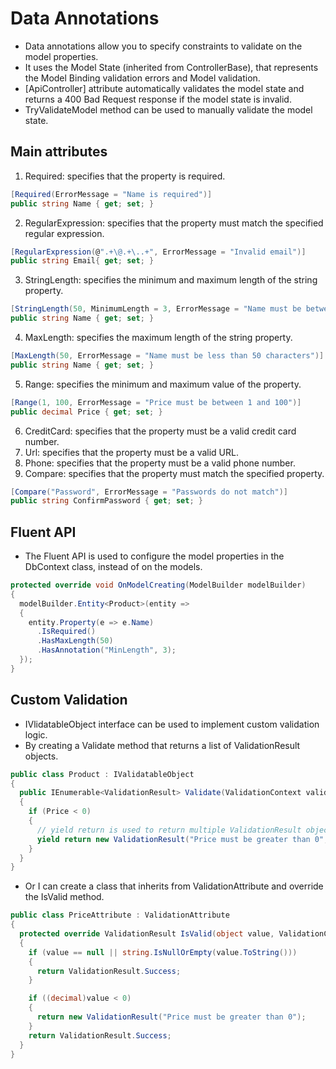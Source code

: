 # Data Annotations

- Data annotations allow you to specify constraints to validate on the model properties.
- It uses the Model State (inherited from ControllerBase), that represents the Model Binding validation errors and Model validation.
- [ApiController] attribute automatically validates the model state and returns a 400 Bad Request response if the model state is invalid.
- TryValidateModel method can be used to manually validate the model state.

## Main attributes

1. Required: specifies that the property is required.

```csharp
[Required(ErrorMessage = "Name is required")]
public string Name { get; set; }
```

2. RegularExpression: specifies that the property must match the specified regular expression.

```csharp
[RegularExpression(@".+\@.+\..+", ErrorMessage = "Invalid email")]
public string Email{ get; set; }
```

3. StringLength: specifies the minimum and maximum length of the string property.

```csharp
[StringLength(50, MinimumLength = 3, ErrorMessage = "Name must be between 3 and 50 characters")]
public string Name { get; set; }
```

4. MaxLength: specifies the maximum length of the string property.

```csharp
[MaxLength(50, ErrorMessage = "Name must be less than 50 characters")]
public string Name { get; set; }
```

5. Range: specifies the minimum and maximum value of the property.

```csharp
[Range(1, 100, ErrorMessage = "Price must be between 1 and 100")]
public decimal Price { get; set; }
```

6. CreditCard: specifies that the property must be a valid credit card number.
7. Url: specifies that the property must be a valid URL.
8. Phone: specifies that the property must be a valid phone number.
9. Compare: specifies that the property must match the specified property.

```csharp
[Compare("Password", ErrorMessage = "Passwords do not match")]
public string ConfirmPassword { get; set; }
```

## Fluent API

- The Fluent API is used to configure the model properties in the DbContext class, instead of on the models.

```csharp
protected override void OnModelCreating(ModelBuilder modelBuilder)
{
  modelBuilder.Entity<Product>(entity =>
  {
    entity.Property(e => e.Name)
      .IsRequired()
      .HasMaxLength(50)
      .HasAnnotation("MinLength", 3);
  });
}
```

## Custom Validation

- IVlidatableObject interface can be used to implement custom validation logic.
- By creating a Validate method that returns a list of ValidationResult objects.

```csharp
public class Product : IValidatableObject
{
  public IEnumerable<ValidationResult> Validate(ValidationContext validationContext)
  {
    if (Price < 0)
    {
      // yield return is used to return multiple ValidationResult objects
      yield return new ValidationResult("Price must be greater than 0", new[] { "Price" });
    }
  }
}
```

- Or I can create a class that inherits from ValidationAttribute and override the IsValid method.

```csharp
public class PriceAttribute : ValidationAttribute
{
  protected override ValidationResult IsValid(object value, ValidationContext validationContext)
  {
    if (value == null || string.IsNullOrEmpty(value.ToString()))
    {
      return ValidationResult.Success;
    }

    if ((decimal)value < 0)
    {
      return new ValidationResult("Price must be greater than 0");
    }
    return ValidationResult.Success;
  }
}
```
